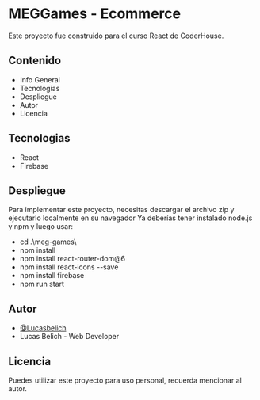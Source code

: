 # MEGGames - Ecommerce

Este proyecto fue construido para el curso React de CoderHouse.

## Contenido

 - Info General
 - Tecnologias
 - Despliegue
 - Autor
 - Licencia
 

## Tecnologias

- React
- Firebase


## Despliegue

Para implementar este proyecto, necesitas descargar el archivo zip
y ejecutarlo localmente en su navegador
Ya deberías tener instalado node.js y npm y luego usar:

- cd .\meg-games\ 
- npm install
- npm install react-router-dom@6
- npm install react-icons --save 
- npm install firebase
- npm run start



## Autor

- [@Lucasbelich](https://github.com/Lucasbelich)
- Lucas Belich - Web Developer


## Licencia

Puedes utilizar este proyecto para uso personal, recuerda mencionar al autor.